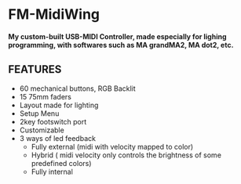 # FM-MidiWing

#### My custom-built USB-MIDI Controller, made especially for lighing programming, with softwares such as MA grandMA2, MA dot2, etc.

## FEATURES
 - 60 mechanical buttons, RGB Backlit
 - 15 75mm faders
 - Layout made for lighting
 - Setup Menu
 - 2key footswitch port
 - Customizable
 - 3 ways of led feedback
    - Fully external (midi with velocity mapped to color)
    - Hybrid ( midi velocity only controls the brightness of some predefined colors)
    - Fully internal
